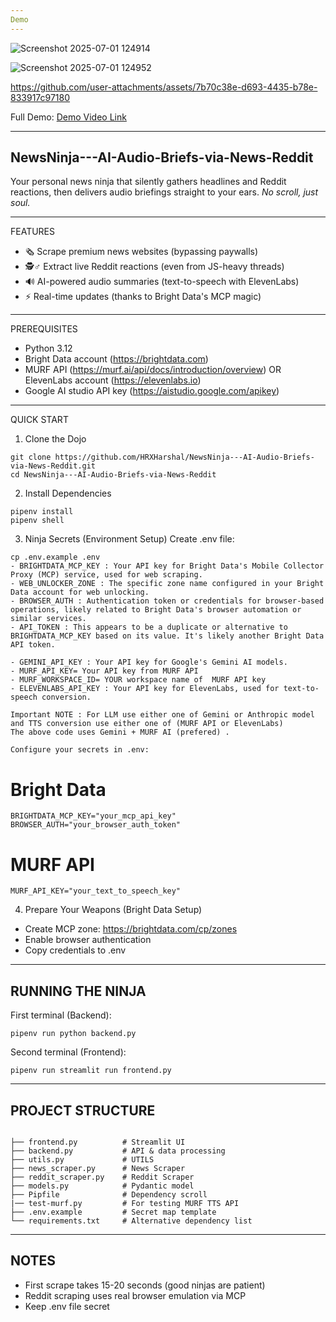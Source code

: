```yaml
---
Demo
---
```

![Screenshot 2025-07-01 124914](https://github.com/user-attachments/assets/c656373d-b387-4ccd-9584-cf5c4b5869cf)

![Screenshot 2025-07-01 124952](https://github.com/user-attachments/assets/654f3b9c-de55-4008-bfeb-60928e7e72e5)

https://github.com/user-attachments/assets/7b70c38e-d693-4435-b78e-833917c97180



Full Demo: [Demo Video Link](https://youtu.be/W-kBjDjm0aQ?si=UrvRYEcS_dRC9E8z)

---
NewsNinja---AI-Audio-Briefs-via-News-Reddit
---

Your personal news ninja that silently gathers headlines and Reddit reactions, then delivers audio briefings straight to your ears. *No scroll, just soul.*

---
FEATURES
- 🗞️ Scrape premium news websites (bypassing paywalls)
- 🕵️♂️ Extract live Reddit reactions (even from JS-heavy threads)
- 🔊 AI-powered audio summaries (text-to-speech with ElevenLabs)
- ⚡ Real-time updates (thanks to Bright Data's MCP magic)

---
PREREQUISITES
- Python 3.12
- Bright Data account (https://brightdata.com)
- MURF API (https://murf.ai/api/docs/introduction/overview) OR ElevenLabs account (https://elevenlabs.io)
- Google AI studio API key (https://aistudio.google.com/apikey)
---
QUICK START

1. Clone the Dojo
```
git clone https://github.com/HRXHarshal/NewsNinja---AI-Audio-Briefs-via-News-Reddit.git
cd NewsNinja---AI-Audio-Briefs-via-News-Reddit
```

2. Install Dependencies
```
pipenv install
pipenv shell
```

3. Ninja Secrets (Environment Setup)
Create .env file:
```
cp .env.example .env
- BRIGHTDATA_MCP_KEY : Your API key for Bright Data's Mobile Collector Proxy (MCP) service, used for web scraping.
- WEB_UNLOCKER_ZONE : The specific zone name configured in your Bright Data account for web unlocking.
- BROWSER_AUTH : Authentication token or credentials for browser-based operations, likely related to Bright Data's browser automation or similar services.
- API_TOKEN : This appears to be a duplicate or alternative to BRIGHTDATA_MCP_KEY based on its value. It's likely another Bright Data API token.

- GEMINI_API_KEY : Your API key for Google's Gemini AI models.
- MURF_API_KEY= Your API key from MURF API 
- MURF_WORKSPACE_ID= YOUR workspace name of  MURF API key
- ELEVENLABS_API_KEY : Your API key for ElevenLabs, used for text-to-speech conversion.

Important NOTE : For LLM use either one of Gemini or Anthropic model and TTS conversion use either one of (MURF API or ElevenLabs)
The above code uses Gemini + MURF AI (prefered) . 

Configure your secrets in .env:
```
# Bright Data
```
BRIGHTDATA_MCP_KEY="your_mcp_api_key"
BROWSER_AUTH="your_browser_auth_token"
```

# MURF API 
```
MURF_API_KEY="your_text_to_speech_key"
```


4. Prepare Your Weapons (Bright Data Setup)
- Create MCP zone: https://brightdata.com/cp/zones
- Enable browser authentication
- Copy credentials to .env

---
RUNNING THE NINJA
---


First terminal (Backend):
```
pipenv run python backend.py

```
Second terminal (Frontend):
```
pipenv run streamlit run frontend.py
```

---
PROJECT STRUCTURE
---
```

├── frontend.py          # Streamlit UI
├── backend.py           # API & data processing  
├── utils.py             # UTILS  
├── news_scraper.py      # News Scraper  
├── reddit_scraper.py    # Reddit Scraper  
├── models.py            # Pydantic model
├── Pipfile              # Dependency scroll
|── test-murf.py         # For testing MURF TTS API 
├── .env.example         # Secret map template
└── requirements.txt     # Alternative dependency list
```
---
NOTES
---
- First scrape takes 15-20 seconds (good ninjas are patient)
- Reddit scraping uses real browser emulation via MCP
- Keep .env file secret 

